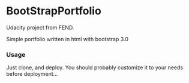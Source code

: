 # BootStrapPortfolio
Udacity project from FEND.

Simple portfolio written in html with bootstrap 3.0

### Usage
Just clone, and deploy. You should probably customize it to your needs before deployment...
